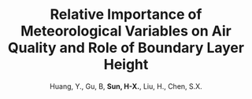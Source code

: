 ---
title: "Relative Importance of Meteorological Variables on Air Quality and Role of Boundary Layer Height"
collection: publications
author: Huang, Y., Gu, B, <strong>Sun, H-X.</strong>, Liu, H., Chen, S.X.
conf: 'Atmospheric Environment'
year: 2021
paperurl: /publications/papers/2021_AE.pdf
additional: true
---
